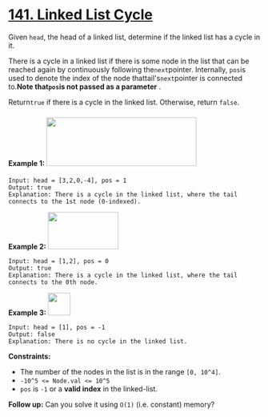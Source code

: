 # [141. Linked List Cycle](https://leetcode.com/problems/linked-list-cycle/description/)

Given `head`, the head of a linked list, determine if the linked list has a cycle in it.

There is a cycle in a linked list if there is some node in the list that can be reached again by continuously following the`next`pointer. Internally, `pos`is used to denote the index of the node thattail's`next`pointer is connected to.**Note that`pos`is not passed as a parameter** .

Return`true` if there is a cycle in the linked list. Otherwise, return `false`.

**Example 1:**
<img alt="" src="https://assets.leetcode.com/uploads/2018/12/07/circularlinkedlist.png" style="width: 300px; height: 97px; margin-top: 8px; margin-bottom: 8px;">

```
Input: head = [3,2,0,-4], pos = 1
Output: true
Explanation: There is a cycle in the linked list, where the tail connects to the 1st node (0-indexed).
```

**Example 2:**
<img alt="" src="https://assets.leetcode.com/uploads/2018/12/07/circularlinkedlist_test2.png" style="width: 141px; height: 74px;">

```
Input: head = [1,2], pos = 0
Output: true
Explanation: There is a cycle in the linked list, where the tail connects to the 0th node.
```

**Example 3:**
<img alt="" src="https://assets.leetcode.com/uploads/2018/12/07/circularlinkedlist_test3.png" style="width: 45px; height: 45px;">

```
Input: head = [1], pos = -1
Output: false
Explanation: There is no cycle in the linked list.
```

**Constraints:**

- The number of the nodes in the list is in the range `[0, 10^4]`.
- `-10^5 <= Node.val <= 10^5`
- `pos` is `-1` or a **valid index** in the linked-list.

**Follow up:** Can you solve it using `O(1)` (i.e. constant) memory?
